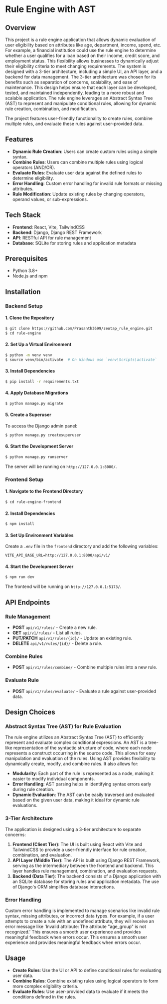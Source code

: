 # Rule Engine with AST

## Overview

This project is a rule engine application that allows dynamic evaluation of user eligibility based on attributes like age, department, income, spend, etc. For example, a financial institution could use the rule engine to determine whether a user qualifies for a loan based on their income, credit score, and employment status. This flexibility allows businesses to dynamically adjust their eligibility criteria to meet changing requirements. The system is designed with a 3-tier architecture, including a simple UI, an API layer, and a backend for data management. The 3-tier architecture was chosen for its benefits such as separation of concerns, scalability, and ease of maintenance. This design helps ensure that each layer can be developed, tested, and maintained independently, leading to a more robust and scalable application. The rule engine leverages an Abstract Syntax Tree (AST) to represent and manipulate conditional rules, allowing for dynamic rule creation, combination, and modification.

The project features user-friendly functionality to create rules, combine multiple rules, and evaluate these rules against user-provided data.

## Features

- **Dynamic Rule Creation**: Users can create custom rules using a simple syntax.
- **Combine Rules**: Users can combine multiple rules using logical operators (AND/OR).
- **Evaluate Rules**: Evaluate user data against the defined rules to determine eligibility.
- **Error Handling**: Custom error handling for invalid rule formats or missing attributes.
- **Rule Modification**: Update existing rules by changing operators, operand values, or sub-expressions.

## Tech Stack

- **Frontend**: React, Vite, TailwindCSS
- **Backend**: Django, Django REST Framework
- **API**: RESTful API for rule management
- **Database**: SQLite for storing rules and application metadata

## Prerequisites

- Python 3.8+
- Node.js and npm

## Installation

### Backend Setup

#### 1. Clone the Repository

```bash
$ git clone https://github.com/Prasanth3699/zeotap_rule_engine.git
$ cd rule-engine
```

#### 2. Set Up a Virtual Environment

```bash
$ python -m venv venv
$ source venv/bin/activate  # On Windows use `venv\Scripts\activate`
```

#### 3. Install Dependencies

```bash
$ pip install -r requirements.txt
```

#### 4. Apply Database Migrations

```bash
$ python manage.py migrate
```

#### 5. Create a Superuser

To access the Django admin panel:

```bash
$ python manage.py createsuperuser
```

#### 6. Start the Development Server

```bash
$ python manage.py runserver
```

The server will be running on `http://127.0.0.1:8000/`.

### Frontend Setup

#### 1. Navigate to the Frontend Directory

```bash
$ cd rule-engine-frontend
```

#### 2. Install Dependencies

```bash
$ npm install
```

#### 3. Set Up Environment Variables

Create a `.env` file in the `frontend` directory and add the following variables:

```env
VITE_API_BASE_URL=http://127.0.0.1:8000/api/v1/
```

#### 4. Start the Development Server

```bash
$ npm run dev
```

The frontend will be running on `http://127.0.0.1:5173/`.

## API Endpoints

### Rule Management

- **POST** `api/v1/rules/` - Create a new rule.
- **GET** `api/v1/rules/` - List all rules.
- **PUT/PATCH** `api/v1/rules/{id}/` - Update an existing rule.
- **DELETE** `api/v1/rules/{id}/` - Delete a rule.

### Combine Rules

- **POST** `api/v1/rules/combine/` - Combine multiple rules into a new rule.

### Evaluate Rule

- **POST** `api/v1/rules/evaluate/` - Evaluate a rule against user-provided data.

## Design Choices

### Abstract Syntax Tree (AST) for Rule Evaluation

The rule engine utilizes an Abstract Syntax Tree (AST) to efficiently represent and evaluate complex conditional expressions. An AST is a tree-like representation of the syntactic structure of code, where each node represents a construct occurring in the source code. This allows for easy manipulation and evaluation of the rules. Using AST provides flexibility to dynamically create, modify, and combine rules. It also allows for:

- **Modularity**: Each part of the rule is represented as a node, making it easier to modify individual components.
- **Error Handling**: AST parsing helps in identifying syntax errors early during rule creation.
- **Dynamic Evaluation**: The AST can be easily traversed and evaluated based on the given user data, making it ideal for dynamic rule evaluations.

### 3-Tier Architecture

The application is designed using a 3-tier architecture to separate concerns:

1. **Frontend (Client Tier)**: The UI is built using React with Vite and TailwindCSS to provide a user-friendly interface for rule creation, combination, and evaluation.
2. **API Layer (Middle Tier)**: The API is built using Django REST Framework, serving as the intermediary between the frontend and backend. This layer handles rule management, combination, and evaluation requests.
3. **Backend (Data Tier)**: The backend consists of a Django application with an SQLite database for storing rules and application metadata. The use of Django's ORM simplifies database interactions.

### Error Handling

Custom error handling is implemented to manage scenarios like invalid rule syntax, missing attributes, or incorrect data types. For example, if a user attempts to create a rule with an undefined attribute, they will receive an error message like 'Invalid attribute: The attribute "age_group" is not recognized.' This ensures a smooth user experience and provides meaningful feedback when errors occur. This ensures a smooth user experience and provides meaningful feedback when errors occur.

## Usage

- **Create Rules**: Use the UI or API to define conditional rules for evaluating user data.
- **Combine Rules**: Combine existing rules using logical operators to form more complex eligibility criteria.
- **Evaluate Rules**: Use user-provided data to evaluate if it meets the conditions defined in the rules.
